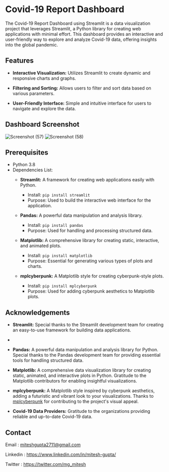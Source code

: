 
# Covid-19 Report Dashboard

The Covid-19 Report Dashboard using Streamlit is a data visualization project that leverages Streamlit, a Python library for creating web applications with minimal effort. This dashboard provides an interactive and user-friendly way to explore and analyze Covid-19 data, offering insights into the global pandemic.

## Features

- **Interactive Visualization:** Utilizes Streamlit to create dynamic and responsive charts and graphs.

- **Filtering and Sorting:** Allows users to filter and sort data based on various parameters.
  
- **User-Friendly Interface:** Simple and intuitive interface for users to navigate and explore the data.

## Dashboard Screenshot

![Screenshot (57)](https://github.com/miteshgupta07/Covid-19-Report-Dashboard-Using-Streamlit/assets/111682782/ad7ccd62-c62f-455b-bef4-ab4d7a127006)
![Screenshot (58)](https://github.com/miteshgupta07/Covid-19-Report-Dashboard-Using-Streamlit/assets/111682782/cf03e2bd-a9d2-4bba-b43c-094831f6930b)

## Prerequisites
- Python 3.8
- Dependencies List:
  - **Streamlit:** A framework for creating web applications easily with Python.
    - Install: `pip install streamlit`
    - Purpose: Used to build the interactive web interface for the application.

  - **Pandas:** A powerful data manipulation and analysis library.
    - Install: `pip install pandas`
    - Purpose: Used for handling and processing structured data.

  - **Matplotlib:** A comprehensive library for creating static, interactive, and animated plots.
    - Install: `pip install matplotlib`
    - Purpose: Essential for generating various types of plots and charts.

  - **mplcyberpunk:** A Matplotlib style for creating cyberpunk-style plots.
    - Install: `pip install mplcyberpunk`
    - Purpose: Used for adding cyberpunk aesthetics to Matplotlib plots.

## Acknowledgements


- **Streamlit:** Special thanks to the Streamlit development team for creating an easy-to-use framework for building data applications.
- 
- **Pandas:** A powerful data manipulation and analysis library for Python. Special thanks to the Pandas development team for providing essential tools for handling structured data.

- **Matplotlib:** A comprehensive data visualization library for creating static, animated, and interactive plots in Python. Gratitude to the Matplotlib contributors for enabling insightful visualizations.

- **mplcyberpunk:** A Matplotlib style inspired by cyberpunk aesthetics, adding a futuristic and vibrant look to your visualizations. Thanks to [mplcyberpunk](https://github.com/dhaitz/mplcyberpunk) for contributing to the project's visual appeal.
  
- **Covid-19 Data Providers:** Gratitude to the organizations providing reliable and up-to-date Covid-19 data.
## Contact
Email : miteshgupta2711@gmail.com

Linkedin : https://www.linkedin.com/in/mitesh-gupta/

Twitter : https://twitter.com/mg_mitesh
